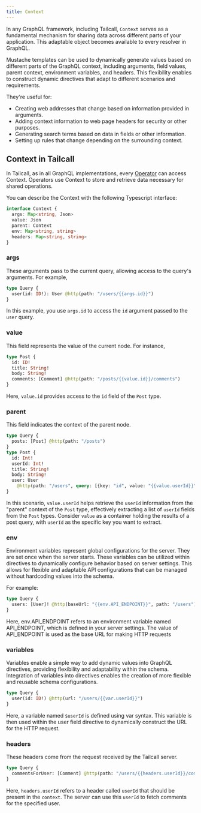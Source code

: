 ```yaml
---
title: Context
---
```


In any GraphQL framework, including Tailcall, `Context` serves as a fundamental mechanism for sharing data across different parts of your application. This adaptable object becomes available to every resolver in GraphQL.

Mustache templates can be used to dynamically generate values based on different parts of the GraphQL context, including arguments, field values, parent context, environment variables, and headers. This flexibility enables to construct dynamic directives that adapt to different scenarios and requirements.

They're useful for:

- Creating web addresses that change based on information provided in arguments.
- Adding context information to web page headers for security or other purposes.
- Generating search terms based on data in fields or other information.
- Setting up rules that change depending on the surrounding context.

## Context in Tailcall

In Tailcall, as in all GraphQL implementations, every [Operator](operators/index.md) can access Context. Operators use Context to store and retrieve data necessary for shared operations.

You can describe the Context with the following Typescript interface:

```typescript
interface Context {
  args: Map<string, Json>
  value: Json
  parent: Context
  env: Map<string, string>
  headers: Map<string, string>
}
```

### args

These arguments pass to the current query, allowing access to the query's arguments. For example,

```graphql showLineNumbers
type Query {
  user(id: ID!): User @http(path: "/users/{{args.id}}")
}
```

In this example, you use `args.id` to access the `id` argument passed to the `user` query.

### value

This field represents the value of the current node. For instance,

```graphql showLineNumbers
type Post {
  id: ID!
  title: String!
  body: String!
  comments: [Comment] @http(path: "/posts/{{value.id}}/comments")
}
```

Here, `value.id` provides access to the `id` field of the `Post` type.

### parent

This field indicates the context of the parent node.

```graphql showLineNumbers
type Query {
  posts: [Post] @http(path: "/posts")
}
type Post {
  id: Int!
  userId: Int!
  title: String!
  body: String!
  user: User
    @http(path: "/users", query: [{key: "id", value: "{{value.userId}}"}], matchPath: ["id"], matchKey: "userId")
}
```

In this scenario, `value.userId` helps retrieve the `userId` information from the "parent" context of the `Post` type, effectively extracting a list of `userId` fields from the `Post` types. Consider `value` as a container holding the results of a post query, with `userId` as the specific key you want to extract.

### env

Environment variables represent global configurations for the server. They are set once when the server starts. These variables can be utilized within directives to dynamically configure behavior based on server settings. This allows for flexible and adaptable API configurations that can be managed without hardcoding values into the schema.

For example:

```graphql showLineNumbers
type Query {
  users: [User]! @http(baseUrl: "{{env.API_ENDPOINT}}", path: "/users")
}
```

Here, env.API_ENDPOINT refers to an environment variable named API_ENDPOINT, which is defined in your server settings. The value of API_ENDPOINT is used as the base URL for making HTTP requests

### variables

Variables enable a simple way to add dynamic values into GraphQL directives, providing flexibility and adaptability within the schema. Integration of variables into directives enables the creation of more flexible and reusable schema configurations.

```graphql showLineNumbers
type Query {
  user(id: ID!) @http(url: "/users/{{var.userId}}")
}
```

Here, a variable named `$userId` is defined using var syntax. This variable is then used within the user field directive to dynamically construct the URL for the HTTP request.

### headers

These headers come from the request received by the Tailcall server.

```graphql showLineNumbers
type Query {
  commentsForUser: [Comment] @http(path: "/users/{{headers.userId}}/comments")
}
```

Here, `headers.userId` refers to a header called `userId` that should be present in the `context`. The server can use this `userId` to fetch comments for the specified user.

[operator]: /docs/operators
